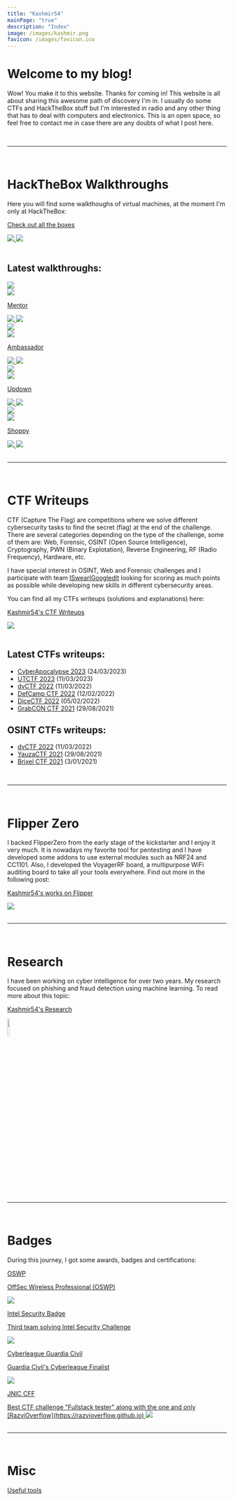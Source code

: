 ```yaml
---
title: "Kashmir54"
mainPage: "true"
description: "Index"
image: /images/kashmir.png
favicon: /images/favicon.ico
---
```


# Welcome to my blog!

Wow! You make it to this website. Thanks for coming in!
This website is all about sharing this awesome path of discovery I'm in. I usually do some CTFs and HackTheBox stuff but I'm interested in radio and any other thing that has to deal with computers and electronics. This is an open space, so feel free to contact me in case there are any doubts of what I post here.


<div class="banners">
	<div class="hack" width="48%"><script src="https://www.hackthebox.eu/badge/365669"></script></div>
	<div width="48%"><script src="https://tryhackme.com/badge/167590"></script></div>
</div>

<br>

---

<br>

# HackTheBox Walkthroughs

Here you will find some walkthoughs of virtual machines, at the moment I'm only at HackTheBox:

<div class="grid-one">
	<a class="box" href="/walkthroughs">
		<div class="main-box">
			<div>
				<p>Check out all the boxes</p>
				<img class="mini-flag" src="/images/ic-userflag.png">
				<img class="mini-flag" src="/images/ic-rootflag.png">
			</div>
		</div>
	</a>
</div>

<br>

## Latest walkthroughs:

<div class="grid">

<a class="box" href="/walkthroughs/hackthebox/mentor">
	<div class="box">
		<div class="card-logo">
			<img class="logo" src="/images/walkthroughs/hackthebox/mentor/logo.png"/>
			<div class="mini-os">
				<img class="mini-os-img" src="/images/ic-linux.svg">
			</div>
		</div>
		<div class="card-text">
			<p>Mentor</p>
			<img class="flag" src="/images/ic-userflag.png">
			<img class="flag" src="/images/ic-rootflag.png">
		</div>
	</div>
</a>

<a class="box" href="/walkthroughs/hackthebox/ambassador">
	<div class="box">
		<div class="card-logo">
			<img class="logo" src="/images/walkthroughs/hackthebox/ambassador/logo.png"/>
			<div class="mini-os">
					<img class="mini-os-img" src="/images/ic-linux.svg">
				</div>
		</div>
		<div class="card-text">
			<p>Ambassador</p>
			<img class="flag" src="/images/ic-userflag.png">
			<img class="flag" src="/images/ic-rootflag.png">
		</div>
	</div>
</a>

<a class="box" href="/walkthroughs/hackthebox/updown">
	<div class="box">
		<div class="card-logo">
			<img class="logo" src="/images/walkthroughs/hackthebox/updown/logo.png"/>
			<div class="mini-os">
					<img class="mini-os-img" src="/images/ic-linux.svg">
				</div>
		</div>
		<div class="card-text">
			<p>Updown</p>
			<img class="flag" src="/images/ic-userflag.png">
			<img class="flag" src="/images/ic-rootflag.png">
		</div>
	</div>
</a>

<a class="box" href="/walkthroughs/hackthebox/shoppy">
	<div class="box">
		<div class="card-logo">
			<img class="logo" src="/images/walkthroughs/hackthebox/shoppy/logo.png"/>
			<div class="mini-os">
					<img class="mini-os-img" src="/images/ic-linux.svg">
				</div>
		</div>
		<div class="card-text">
			<p>Shoppy</p>
			<img class="flag" src="/images/ic-userflag.png">
			<img class="flag" src="/images/ic-rootflag.png">
		</div>
	</div>
</a>


</div>


<br>

---

<br>


# CTF Writeups

CTF (Capture The Flag) are competitions where we solve different cybersecurity tasks to find the secret (flag) at the end of the challenge. There are several categories depending on the type of the challenge, some of them are: Web, Forensic, OSINT (Open Source Intelligence), Cryptography, PWN (Binary Explotation), Reverse Engineering, RF (Radio Frequency), Hardware, etc. 

I have special interest in OSINT, Web and Forensic challenges and I participate with team [ISwearIGoogledIt](https://ctftime.org/team/109689) looking for scoring as much points as possible while developing new skills in different cybersecurity areas.

You can find all my CTFs writeups (solutions and explanations) here: 

<div class="grid-one">
	<a class="box" href="/ctfs">
		<div class="main-box">
			<div>
				<p>Kashmir54's CTF Writeups</p>
				<img class="mini-icon" src="/images/ctf.png">
			</div>
		</div>
	</a>
</div>

<br>

## Latest CTFs writeups:

- [CyberApocalypse 2023](/ctfs/CyberApocalypse2023) (24/03/2023)
- [UTCTF 2023](/ctfs/UTCTF2023) (11/03/2023)
- [dvCTF 2022](/ctfs/dvCTF2022) (11/03/2022)
- [DefCamp CTF 2022](/ctfs/DefCampCTF2022) (12/02/2022)
- [DiceCTF 2022](/ctfs/DiceCTF2022) (05/02/2022)
- [GrabCON CTF 2021](/ctfs/GrabCON) (29/08/2021)


## OSINT CTFs writeups:

- [dvCTF 2022](/ctfs/dvCTF2022) (11/03/2022)
- [YauzaCTF 2021](/ctfs/YauzaCTF2021) (29/08/2021)
- [Brixel CTF 2021](/ctfs/Brixel#visit-limburg-1) (3/01/2021)


<br>

---


<br>

# Flipper Zero

I backed FlipperZero from the early stage of the kickstarter and I enjoy it very much. It is nowadays my favorite tool for pentesting and I have developed some addons to use external modules such as NRF24 and CC1101. Also, I developed the VoyagerRF board, a multipurpose WiFi auditing board to take all your tools everywhere. Find out more in the following post:  

<div class="grid-one">
	<a class="box" href="/flipper">
		<div class="main-box">
			<div>
				<p>Kashmir54's works on Flipper</p>
				<img class="mini-icon" src="/images/flipper/flipper.png">
			</div>
		</div>
	</a>
</div>

<br>

---

<br>

# Research

I have been working on cyber intelligence for over two years. My research focused on phishing and fraud detection using machine learning.
To read more about this topic:

<div class="grid-one">
	<a class="box" href="/academia">
		<div class="main-box">
			<div>
				<p>Kashmir54's Research</p>
				<img style="width: 10%;" src="/images/search.png"><!-- icon from https://www.flaticon.com/free-icons/article" title="article icons by Canticons - Flaticon-->
			</div>
		</div>
	</a>
</div>


<br>

---

<br>

# Badges

During this journey, I got some awards, badges and certifications:

<div class="grid-two">

<a class="box" href="https://www.credential.net/3b60bc6e-b2bc-474c-90dc-418754490bc5">
  <div class="box-two">
    <p class="rodden">OSWP</p>
    <p>OffSec Wireless Professional (OSWP)</p>
    <img class="" src="/images/badges/oswp.png">
  </div>
</a>

<a class="box" href="#">
  <div class="box-two">
    <p class="rodden">Intel Security Badge</p>
    <p>Third team solving Intel Security Challenge</p>
    <img class="" src="/images/badges/i_front.jpg">
  </div>
</a>

<a class="box" href="#">
  <div class="box-two">
    <p class="rodden">Cyberleague Guardia Civil</p>
    <p>Guardia Civil's Cyberleague Finalist</p>
    <img class="" src="/images/badges/g_front.jpg">
  </div>
</a>

<a class="box" href="#">
  <div class="box-two">
    <p class="rodden">JNIC CFF</p>
    Best CTF challenge "Fullstack tester" along with the one and only [RazviOverflow](https://razvioverflow.github.io)
    <img class="" src="/images/badges/jnic.png">
  </div>
</a>

</div>

<br>


---

<br>

# Misc

[Useful tools](/misc)

<br>